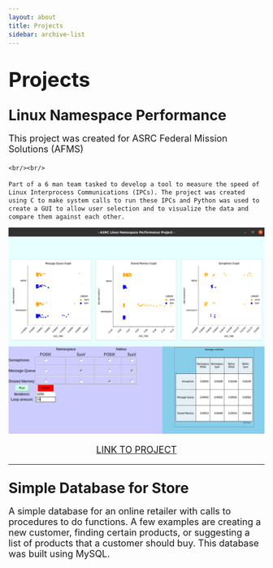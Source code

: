 ```yaml
---
layout: about
title: Projects
sidebar: archive-list
---
```


<style>
    .style1 {
        font-size: 18px; 
    }
</style>

# <span style = "font-size: 40px;"> Projects </span>

## <span style = "font-size: 28px;"> Linux Namespace Performance </span>

<p class = "style1">
    This project was created for ASRC Federal Mission Solutions (AFMS)

    <br/><br/>

    Part of a 6 man team tasked to develop a tool to measure the speed of Linux Interprocess Communications (IPCs). The project was created using C to make system calls to run these IPCs and Python was used to create a GUI to allow user selection and to visualize the data and compare them against each other.
</p>

![](/assets/images/Screenshot_428.png)

<p align = "center" class = "style1">
    <a href = "https://github.com/AFMS-Rowan-Software-Projects/Namespace-Performance" target = "_blank"> LINK TO PROJECT </a>
</p>

<hr/>

## <span style = "font-size: 28px;"> Simple Database for Store </span>

<p class = "style1"> 
    A simple database for an online retailer with calls to procedures to do functions. A few examples are creating a new customer, finding certain products, or suggesting a list of products that a customer should buy. This database was built using MySQL.
</p>
